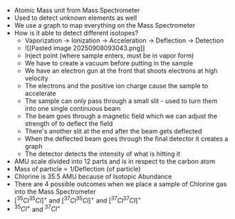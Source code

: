 - Atomic Mass unit from Mass Spectrometer
- Used to detect unknown elements as well
- We use a graph to map everything on the Mass Spectrometer
- How is it able to detect different isotopes?
	- Vaporization $\to$ Ionization $\to$ Acceleration $\to$ Deflection $\to$ Detection
	- ![[Pasted image 20250908093043.png]]
	- Inject point (where sample enters, must be in vapor form)
	- We have to create a vacuum before putting in the sample
	- We have an electron gun at the front that shoots electrons at high velocity
	- The electrons and the positive ion charge cause the sample to accelerate
	- The sample can only pass through a small slit - used to turn them into one single continuous beam
	- The beam goes through a magnetic field which we can adjust the strength of to deflect the field
	- There's another slit at the end after the beam gets deflected
	- When the deflected beam goes through the final detector it creates a graph
	- The detector detects the intensity of what is hitting it
- AMU scale divided into 12 parts and is in respect to the carbon atom
- Mass of particle $\propto$ 1/Deflection (of particle)
- Chlorine is 35.5 AMU because of Isotopic Abundance
- There are 4 possible outcomes when we place a sample of Chlorine gas into the Mass Spectrometer
- $[ ^{35}Cl ^{35}Cl]^+$ and $[ ^{37}Cl ^{35}Cl]^+$ and $[ ^{37}Cl ^{37}Cl]^+$
- $^{35}Cl^+$ and $^{37}Cl^+$
